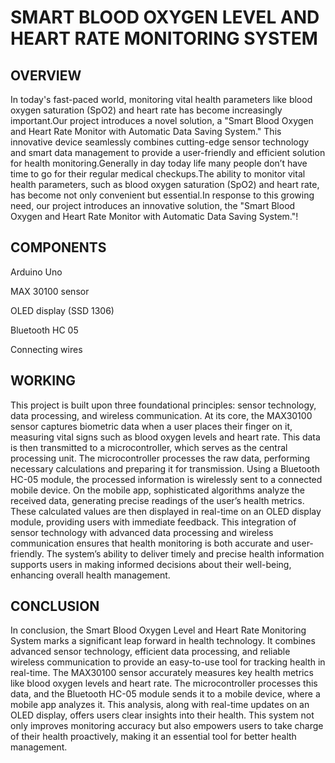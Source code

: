# SMART BLOOD OXYGEN LEVEL AND HEART RATE MONITORING SYSTEM

## OVERVIEW

In today's fast-paced world, monitoring vital health parameters like blood oxygen saturation (SpO2) and heart rate has become increasingly important.Our project introduces a novel solution, a "Smart Blood Oxygen and Heart Rate Monitor with Automatic Data Saving System." This innovative device seamlessly combines cutting-edge sensor technology and smart data management to provide a user-friendly and efficient solution for health monitoring.Generally in day today life many people don’t have time to go for their regular medical checkups.The ability to monitor vital health parameters, such as blood oxygen saturation (SpO2) and heart rate, has become not only convenient but essential.In response to this growing need, our project introduces an innovative solution, the "Smart Blood Oxygen and Heart Rate Monitor with Automatic Data Saving System."!

## COMPONENTS

Arduino Uno

MAX 30100 sensor

OLED display (SSD 1306)

Bluetooth HC 05

Connecting wires

## WORKING

This project is built upon three foundational principles: sensor technology, data processing, and wireless communication. At its core, the MAX30100 sensor captures biometric data when a user places their finger on it, measuring vital signs such as blood oxygen levels and heart rate. This data is then transmitted to a microcontroller, which serves as the central processing unit. The microcontroller processes the raw data, performing necessary calculations and preparing it for transmission. Using a Bluetooth HC-05 module, the processed information is wirelessly sent to a connected mobile device. On the mobile app, sophisticated algorithms analyze the received data, generating precise readings of the user’s health metrics. These calculated values are then displayed in real-time on an OLED display module, providing users with immediate feedback. This integration of sensor technology with advanced data processing and wireless communication ensures that health monitoring is both accurate and user-friendly. The system’s ability to deliver timely and precise health information supports users in making informed decisions about their well-being, enhancing overall health management.

## CONCLUSION

In conclusion, the Smart Blood Oxygen Level and Heart Rate Monitoring System marks a significant leap forward in health technology. It combines advanced sensor technology, efficient data processing, and reliable wireless communication to provide an easy-to-use tool for tracking health in real-time. The MAX30100 sensor accurately measures key health metrics like blood oxygen levels and heart rate. The microcontroller processes this data, and the Bluetooth HC-05 module sends it to a mobile device, where a mobile app analyzes it. This analysis, along with real-time updates on an OLED display, offers users clear insights into their health. This system not only improves monitoring accuracy but also empowers users to take charge of their health proactively, making it an essential tool for better health management.



